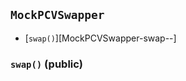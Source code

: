 ## <span id="MockPCVSwapper"></span> `MockPCVSwapper`



- [`swap()`][MockPCVSwapper-swap--]
### <span id="MockPCVSwapper-swap--"></span> `swap()` (public)



